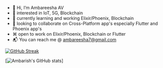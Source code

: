 - 👋 Hi, I’m Ambareesha AV
- 👀 interested in IoT, 5G, Blockchain
- 🌱 currently learning and working Elixir/Phoenix, Blockchain 
- 💞️ looking to collaborate on Cross-Platform app's especially Flutter and Phoenix app's 
- ⌘ open to work on Elixir/Phoenix, Blockchain or Flutter
- 📬 You can reach me @ ambareesha7@gmail.com

[![GitHub Streak](https://github-readme-streak-stats.herokuapp.com?user=ambareesha7&theme=dracula&hide_border=true)](https://git.io/streak-stats)

[![Ambarish's GitHub stats](https://github-readme-stats.vercel.app/api?username=ambareesha7)]


<!---
ambareesha7/ambareesha7 is a ✨ special ✨ repository because its `README.md` (this file) appears on your GitHub profile.
You can click the Preview link to take a look at your changes.
--->
